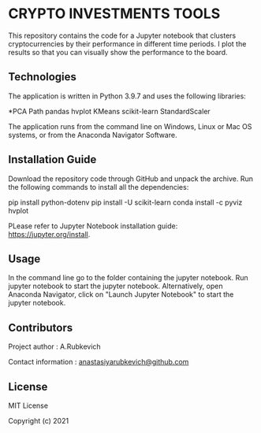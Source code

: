 
# CRYPTO INVESTMENTS TOOLS

This repository contains the code for a Jupyter notebook that clusters cryptocurrencies by their performance in different time periods. I plot the results so that you can visually show the performance to the board.

## Technologies

The application is written in Python 3.9.7 and uses the following libraries:

*PCA
Path
pandas
hvplot
KMeans
scikit-learn
StandardScaler

The application runs from the command line on Windows, Linux or Mac OS systems, or from the Anaconda Navigator Software.

## Installation Guide
Download the repository code through GitHub and unpack the archive. Run the following commands to install all the dependencies:

pip install python-dotenv
pip install -U scikit-learn
conda install -c pyviz hvplot

PLease refer to Jupyter Notebook installation guide: https://jupyter.org/install.

## Usage
In the command line go to the folder containing the jupyter notebook. Run jupyter notebook to start the jupyter notebook. Alternatively, open Anaconda Navigator, click on "Launch Jupyter Notebook" to start the jupyter notebook.

## Contributors
Project author : A.Rubkevich

Contact information : anastasiyarubkevich@github.com

## License
MIT License

Copyright (c) 2021
